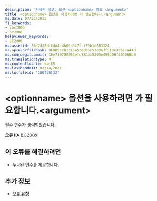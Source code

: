 ```yaml
---
description: '자세한 정보: 옵션 <optionname> 필요 <argument>'
title: <optionname> 옵션을 사용하려면 가 필요합니다.<argument>
ms.date: 07/20/2015
f1_keywords:
- vbc2006
- bc2006
helpviewer_keywords:
- BC2006
ms.assetid: 36d7d25d-8da4-4b06-847f-f59b1d681224
ms.openlocfilehash: 8b0859e8731c4528d96c57896ff519e326eea44d
ms.sourcegitcommit: 10e719780594efc781b15295e499c66f316068b8
ms.translationtype: MT
ms.contentlocale: ko-KR
ms.lasthandoff: 02/14/2021
ms.locfileid: "100426532"
---
```

# <a name="option-optionname-requires-argument"></a>\<optionname> 옵션을 사용하려면 가 필요합니다.\<argument>

필수 인수가 생략되었습니다.  
  
 **오류 ID:** BC2006  
  
## <a name="to-correct-this-error"></a>이 오류를 해결하려면  
  
- 누락된 인수를 제공합니다.  
  
## <a name="see-also"></a>추가 정보

- [오류 유형](../programming-guide/language-features/error-types.md)
